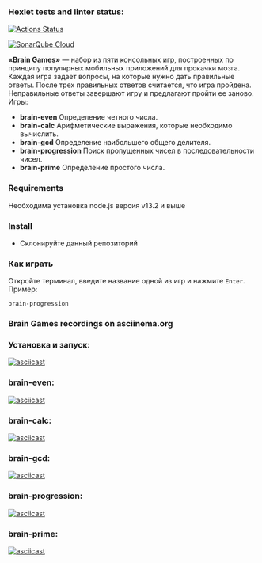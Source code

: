 ### Hexlet tests and linter status:
[![Actions Status](https://github.com/PikylNadin/qa-auto-engineer-javascript-project-44/actions/workflows/hexlet-check.yml/badge.svg)](https://github.com/PikylNadin/qa-auto-engineer-javascript-project-44/actions)

[![SonarQube Cloud](https://sonarcloud.io/images/project_badges/sonarcloud-light.svg)](https://sonarcloud.io/summary/new_code?id=PikylNadin_qa-auto-engineer-javascript-project-44)

**«Brain Games»** — набор из пяти консольных игр, построенных по принципу популярных мобильных приложений для прокачки мозга. Каждая игра задает вопросы, на которые нужно дать правильные ответы. После трех правильных ответов считается, что игра пройдена. Неправильные ответы завершают игру и предлагают пройти ее заново. Игры:

* **brain-even** Определение четного числа.
* **brain-calc** Арифметические выражения, которые необходимо вычислить.
* **brain-gcd** Определение наибольшего общего делителя.
* **brain-progression** Поиск пропущенных чисел в последовательности чисел.
* **brain-prime** Определение простого числа.

### Requirements
Необходима установка node.js версия v13.2 и выше

### Install
* Склонируйте данный репозиторий

### Как играть
Откройте терминал, введите название одной из игр и нажмите `Enter`.
Пример:
```
brain-progression
```

### Brain Games recordings on asciinema.org

### Установка и запуск:
[![asciicast](https://asciinema.org/a/8aJld4GX3810UceAWobO89jKu.svg)](https://asciinema.org/a/8aJld4GX3810UceAWobO89jKu)

### brain-even:
[![asciicast](https://asciinema.org/a/G7dnztuLTGuQxlSVHzF6gp9ND.svg)](https://asciinema.org/a/G7dnztuLTGuQxlSVHzF6gp9ND)

### brain-calc:
[![asciicast](https://asciinema.org/a/0mmtM6HMCmWZdKvV6IVrdMJWO.svg)](https://asciinema.org/a/0mmtM6HMCmWZdKvV6IVrdMJWO)

### brain-gcd:
[![asciicast](https://asciinema.org/a/XuD4bSVwjYKLxlQCDa8CmARW5.svg)](https://asciinema.org/a/XuD4bSVwjYKLxlQCDa8CmARW5)

### brain-progression:
[![asciicast](https://asciinema.org/a/zPyHPTas1rfDeoFy4mKPlxoGW.svg)](https://asciinema.org/a/zPyHPTas1rfDeoFy4mKPlxoGW)

### brain-prime:
[![asciicast](https://asciinema.org/a/vJartd3rcZfIL5JvFwGua105S.svg)](https://asciinema.org/a/vJartd3rcZfIL5JvFwGua105S)